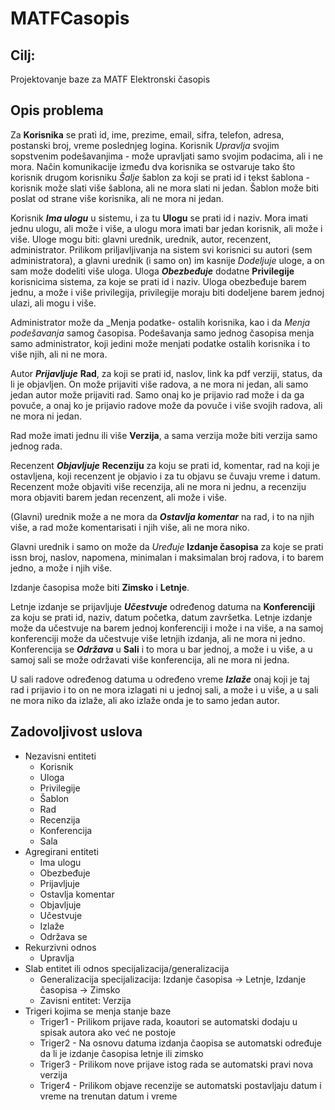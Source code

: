 # MATFCasopis
## Cilj:
Projektovanje baze za MATF Elektronski časopis
## Opis problema

Za **Korisnika** se prati id, ime, prezime, email, sifra, telefon, adresa, postanski broj, vreme poslednjeg logina. Korisnik _Upravlja_ svojim sopstvenim podešavanjima - može upravljati samo svojim podacima, ali i ne mora. Način komunikacije između dva korisnika se ostvaruje tako što korisnik drugom korisniku _Šalje_ šablon za koji se prati id i tekst šablona - korisnik može slati više šablona, ali ne mora slati ni jedan. Šablon može biti poslat od strane više korisnika, ali ne mora ni jedan.

Korisnik _**Ima ulogu**_ u sistemu, i za tu **Ulogu** se prati id i naziv. Mora imati jednu ulogu, ali može i više, a ulogu mora imati bar jedan korisnik, ali može i više. Uloge mogu biti: glavni urednik, urednik, autor, recenzent, administrator. Prilikom priljavljivanja na sistem svi korisnici su autori (sem administratora), a glavni urednik (i samo on) im kasnije _Dodeljuje_ uloge, a on sam može dodeliti više uloga. Uloga _**Obezbeđuje**_ dodatne **Privilegije** korisnicima sistema, za koje se prati id i naziv. Uloga obezbeđuje barem jednu, a može i više privilegija, privilegije moraju biti dodeljene barem jednoj ulazi, ali mogu i više.

Administrator može da _Menja podatke- ostalih korisnika, kao i da _Menja podešavanja_ samog časopisa. Podešavanja samo jednog časopisa menja samo administrator, koji jedini može menjati podatke ostalih korisnika i to više njih, ali ni ne mora.

Autor _**Prijavljuje**_ **Rad**, za koji se prati id, naslov, link ka pdf verziji, status, da li je objavljen. On može prijaviti više radova, a ne mora ni jedan, ali samo jedan autor može prijaviti rad. Samo onaj ko je prijavio rad može i da ga povuče, a onaj ko je prijavio radove može da povuče i više svojih radova, ali ne mora ni jedan.

Rad može imati jednu ili više **Verzija**, a sama verzija može biti verzija samo jednog rada.


Recenzent _**Objavljuje**_ **Recenziju** za koju se prati id, komentar, rad na koji je ostavljena, koji recenzent je objavio  i za tu objavu se čuvaju vreme i datum. Recenzent može objaviti više recenzija, ali ne mora ni jednu, a recenziju mora objaviti barem jedan recenzent, ali može i više.

(Glavni) urednik može a ne mora da  _**Ostavlja komentar**_ na rad, i to na njih više, a rad može komentarisati i njih više, ali ne mora niko.

Glavni urednik i samo on može da _Uređuje_ **Izdanje časopisa** za koje se prati issn broj, naslov, napomena, minimalan i maksimalan broj radova, i to barem jedno, a može i njih više.

Izdanje časopisa može biti **Zimsko** i **Letnje**.

Letnje izdanje se prijavljuje _**Učestvuje**_ određenog datuma na **Konferenciji** za koju se prati id, naziv, datum početka, datum završetka. Letnje izdanje može da učestvuje na barem jednoj konferenciji i može i na više, a na samoj konferenciji može da učestvuje više letnjih izdanja, ali ne mora ni jedno. Konferencija se _**Održava**_ u **Sali** i to mora u bar jednoj, a može i u više, a u samoj sali se može održavati više konferencija, ali ne mora ni jedna.

U sali radove određenog datuma u određeno vreme _**Izlaže**_ onaj koji je taj rad i prijavio i to on ne mora izlagati ni u jednoj sali, a može i u više, a u sali ne mora niko da izlaže, ali ako izlaže onda je to samo jedan autor.


## Zadovoljivost uslova
* Nezavisni entiteti
  * Korisnik
  * Uloga
  * Privilegije
  * Šablon
  * Rad
  * Recenzija
  * Konferencija
  * Sala
* Agregirani entiteti
  * Ima ulogu
  * Obezbeđuje
  * Prijavljuje
  * Ostavlja komentar
  * Objavljuje
  * Učestvuje
  * Izlaže
  * Održava se
* Rekurzivni odnos
  * Upravlja
* Slab entitet ili odnos specijalizacija/generalizacija
  * Generalizacija specijalizacija: Izdanje časopisa -> Letnje, Izdanje časopisa -> Zimsko
  * Zavisni entitet: Verzija
* Trigeri kojima se menja stanje baze
  * Triger1 - Prilikom prijave rada, koautori se automatski dodaju u spisak autora ako već ne postoje
  * Triger2 - Na osnovu datuma izdanja čaopisa se automatski određuje da li je izdanje časopisa letnje ili zimsko
  * Triger3 - Prilikom nove prijave istog rada se automatski pravi nova verzija
  * Triger4 - Prilikom objave recenzije se automatski postavljaju datum i vreme na trenutan datum i vreme
